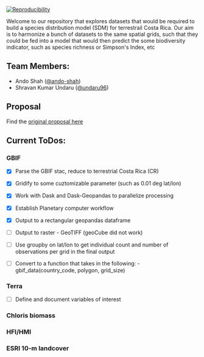 
[![Reproducibility](https://github.com/espm-288/final-project-team-ando-shravan-final_proj/actions/workflows/main.yml/badge.svg)](ttps://github.com/espm-288/spatial-spatial_ando_shravan/actions/workflows/main.yml)

Welcome to our repository that explores datasets that would be required to build a species distribution model (SDM) for terrestrail Costa Rica. Our aim is to harmonize a bunch of datasets to the same spatial grids, such that they could be fed into a model that would then predict the some biodiversity indicator, such as species richness or Simpson's Index, etc

## Team Members:

- Ando Shah ([@ando-shah](https://github.com/ando-shah/))
- Shravan Kumar Undaru ([@undaru96](https://github.com/undaru96))

## Proposal
Find the [original proposal here](proposal.md)

## Current ToDos:



### GBIF
- [x] Parse the GBIF stac, reduce to terrestrial Costa Rica (CR)
- [x] Gridify to some cuztomizable parameter (such as 0.01 deg lat/lon)
- [x] Work with Dask and Dask-Geopandas to parallelize processing
- [x] Establish Planetary computer workflow
- [x] Output to a rectangular geopandas dataframe
- [ ] Output to raster - GeoTIFF (geoCube did not work)
- [ ] Use groupby on lat/lon to get individual count and number of observations per grid in the final output
- [ ] Convert to a function that takes in the following:
      - gbif_data(country_code, polygon, grid_size)  


### Terra
- [ ] Define and document variables of interest

### Chloris biomass


### HFI/HMI


### ESRI 10-m landcover




